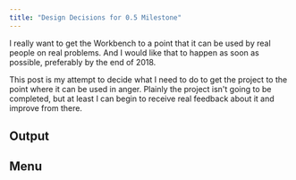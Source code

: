 ```yaml
---
title: "Design Decisions for 0.5 Milestone"
---
```

I really want to get the Workbench to a point that it can be used by real people on real problems. And I would like that to happen as soon as possible, preferably by the end of 2018.

This post is my attempt to decide what I need to do to get the project to the point where it can be used in anger. Plainly the project isn't going to be completed, but at least I can begin to receive real feedback about it and improve from there.

## Output

## Menu
